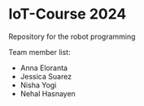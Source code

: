 # IoT-Course 2024 
Repository for the robot programming 

Team member list:
- Anna Eloranta
- Jessica Suarez
- Nisha Yogi
- Nehal Hasnayen
